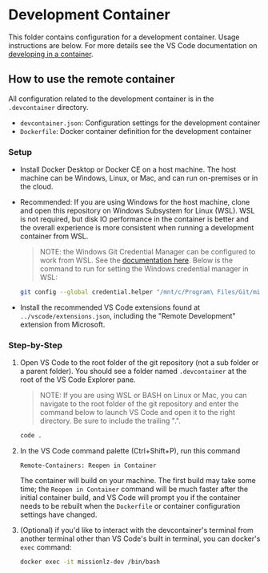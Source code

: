 # Development Container

This folder contains configuration for a development container. Usage instructions are below. For more details see the VS Code documentation on [developing in a container](https://code.visualstudio.com/docs/remote/containers).

## How to use the remote container

All configuration related to the development container is in the `.devcontainer` directory.

- `devcontainer.json`: Configuration settings for the development container
- `Dockerfile`: Docker container definition for the development container

### Setup

- Install Docker Desktop or Docker CE on a host machine. The host machine can be Windows, Linux, or Mac, and can run on-premises or in the cloud.
- Recommended: If you are using Windows for the host machine, clone and open this repository on Windows Subsystem for Linux (WSL). WSL is not required, but disk IO performance in the container is better and the overall experience is more consistent when running a development container from WSL. 

    > NOTE: the Windows Git Credential Manager can be configured to work from WSL. See the [documentation here](https://docs.microsoft.com/en-us/windows/wsl/tutorials/wsl-git#git-credential-manager-setup). Below is the command to run for setting the Windows credential manager in WSL:

    ```BASH
    git config --global credential.helper "/mnt/c/Program\ Files/Git/mingw64/libexec/git-core/git-credential-manager.exe"
    ```

- Install the recommended VS Code extensions found at `../vscode/extensions.json`, including the "Remote Development" extension from Microsoft.

### Step-by-Step

1. Open VS Code to the root folder of the git repository (not a sub folder or a parent folder). You should see a folder named `.devcontainer` at the root of the VS Code Explorer pane.

    > NOTE: If you are using WSL or BASH on Linux or Mac, you can navigate to the root folder of the git repository and enter the command below to launch VS Code and open it to the right directory. Be sure to include the trailing ".".

    ```BASH
    code .
    ```

1. In the VS Code command palette (Ctrl+Shift+P), run this command

    ```VSCODE
    Remote-Containers: Reopen in Container
    ```

    The container will build on your machine. The first build may take some time; the `Reopen in Container` command will be much faster after the initial container build, and VS Code will prompt you if the container needs to be rebuilt when the `Dockerfile` or container configuration settings have changed.

1. (Optional) if you'd like to interact with the devcontainer's terminal from another terminal other than VS Code's built in terminal, you can docker's `exec` command:

    ```BASH
    docker exec -it missionlz-dev /bin/bash
    ```
